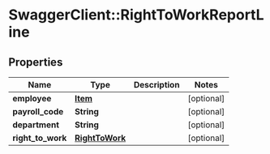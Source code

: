 # SwaggerClient::RightToWorkReportLine

## Properties
Name | Type | Description | Notes
------------ | ------------- | ------------- | -------------
**employee** | [**Item**](Item.md) |  | [optional] 
**payroll_code** | **String** |  | [optional] 
**department** | **String** |  | [optional] 
**right_to_work** | [**RightToWork**](RightToWork.md) |  | [optional] 

